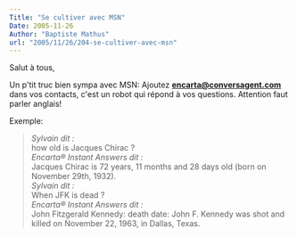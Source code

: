 ```yaml
---
Title: "Se cultiver avec MSN"
Date: 2005-11-26
Author: "Baptiste Mathus"
url: "2005/11/26/204-se-cultiver-avec-msn"
---
```




Salut à tous,

Un p'tit truc bien sympa avec MSN: Ajoutez **encarta@conversagent.com**
dans vos contacts, c'est un robot qui répond à vos questions. Attention
faut parler anglais!

Exemple:

> *Sylvain dit :*\
>  how old is Jacques Chirac ?\
>  *Encarta® Instant Answers dit :*\
>  Jacques Chirac is 72 years, 11 months and 28 days old (born on
> November 29th, 1932).\
>  *Sylvain dit :*\
>  When JFK is dead ?\
>  *Encarta® Instant Answers dit :*\
>  John Fitzgerald Kennedy: death date: John F. Kennedy was shot and
> killed on November 22, 1963, in Dallas, Texas.

